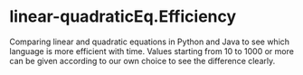 # linear-quadraticEq.Efficiency
Comparing linear and quadratic equations in Python and Java to see which language is more efficient with time. Values starting from 10 to 1000 or more can be given according to our own choice to see the difference clearly.

